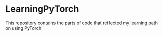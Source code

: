 # LearningPyTorch
This repository contains the parts of code that reflected my learning path on using PyTorch
